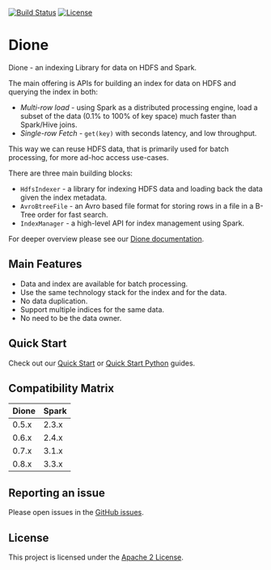 [![Build Status](https://travis-ci.com/paypal/dione.svg?branch=main)](https://travis-ci.com/paypal/dione)
[![License](https://img.shields.io/badge/License-Apache%202.0-blue.svg)](https://opensource.org/licenses/Apache-2.0)

# Dione
Dione - an indexing Library for data on HDFS and Spark.

The main offering is APIs for building an index for data on HDFS and querying the index in both:
- _Multi-row load_ - using Spark as a distributed processing engine, load a subset of the data (0.1% to 100% of key space) much faster than Spark/Hive joins.
- _Single-row Fetch_ - `get(key)` with seconds latency, and low throughput.

This way we can reuse HDFS data, that is primarily used for batch processing, for more ad-hoc access use-cases. 

There are three main building blocks:
- `HdfsIndexer` - a library for indexing HDFS data and loading back the data given the index metadata.
- `AvroBtreeFile` - an Avro based file format for storing rows in a file in a B-Tree order for fast search.
- `IndexManager` - a high-level API for index management using Spark.

For deeper overview please see our [Dione documentation](docs/detailed_doc.md). 

## Main Features
- Data and index are available for batch processing.
- Use the same technology stack for the index and for the data.
- No data duplication.
- Support multiple indices for the same data.
- No need to be the data owner.

## Quick Start
Check out our [Quick Start](docs/quick_start.md) or [Quick Start Python](docs/quick_start_python.md) guides.

## Compatibility Matrix
| Dione | Spark |
|-------|-------|
| 0.5.x | 2.3.x |
| 0.6.x | 2.4.x |
| 0.7.x | 3.1.x |
| 0.8.x | 3.3.x |

## Reporting an issue
Please open issues in the [GitHub issues](https://github.com/paypal/dione/issues).

## License
This project is licensed under the [Apache 2 License](LICENSE).
